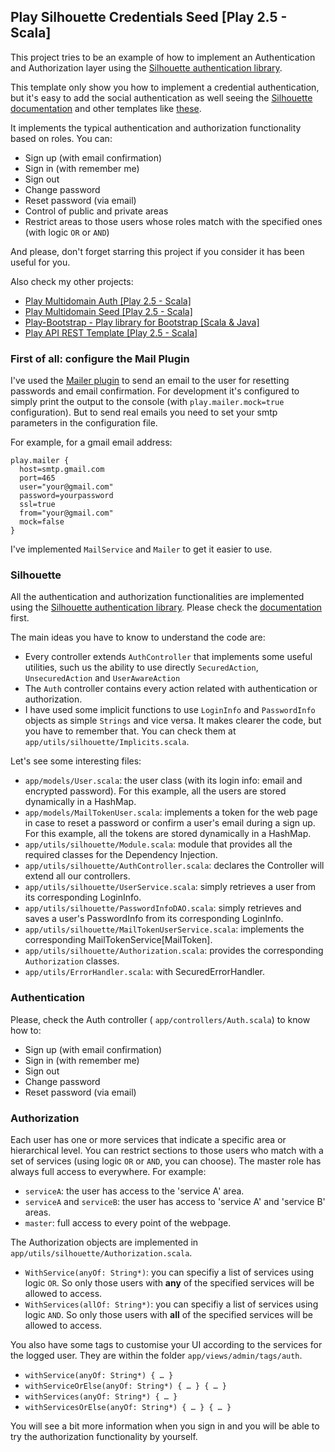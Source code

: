 ## Play Silhouette Credentials Seed [Play 2.5 - Scala]

This project tries to be an example of how to implement an Authentication and Authorization layer using the [Silhouette authentication library](https://www.silhouette.rocks/).

This template only show you how to implement a credential authentication, but it's easy to add the social authentication as well seeing the [Silhouette documentation](https://www.silhouette.rocks/docs) and other templates like [these](https://www.silhouette.rocks/docs/examples).

It implements the typical authentication and authorization functionality based on roles. You can:

* Sign up (with email confirmation)
* Sign in (with remember me)
* Sign out
* Change password
* Reset password (via email)
* Control of public and private areas
* Restrict areas to those users whose roles match with the specified ones (with logic `OR` or `AND`)


And please, don't forget starring this project if you consider it has been useful for you.

Also check my other projects:

* [Play Multidomain Auth [Play 2.5 - Scala]](https://github.com/adrianhurt/play-multidomain-auth)
* [Play Multidomain Seed [Play 2.5 - Scala]](https://github.com/adrianhurt/play-multidomain-seed)
* [Play-Bootstrap - Play library for Bootstrap [Scala & Java]](https://adrianhurt.github.io/play-bootstrap)
* [Play API REST Template [Play 2.5 - Scala]](https://github.com/adrianhurt/play-api-rest-seed)

### First of all: configure the Mail Plugin

I've used the [Mailer plugin](https://github.com/playframework/play-mailer) to send an email to the user for resetting passwords and email confirmation. For development it's configured to simply print the output to the console (with `play.mailer.mock=true` configuration). But to send real emails you need to set your smtp parameters in the configuration file.

For example, for a gmail email address:

    play.mailer {
      host=smtp.gmail.com
      port=465
      user="your@gmail.com"
      password=yourpassword
      ssl=true
      from="your@gmail.com"
      mock=false
    }

I've implemented `MailService` and `Mailer` to get it easier to use.

### Silhouette

All the authentication and authorization functionalities are implemented using the [Silhouette authentication library](https://www.silhouette.rocks/). Please check the [documentation](https://www.silhouette.rocks/docs) first.

The main ideas you have to know to understand the code are:

* Every controller extends `AuthController` that implements some useful utilities, such us the ability to use directly `SecuredAction`, `UnsecuredAction` and `UserAwareAction`
* The `Auth` controller contains every action related with authentication or authorization.
* I have used some implicit functions to use `LoginInfo` and `PasswordInfo` objects as simple `Strings` and vice versa. It makes clearer the code, but you have to remember that. You can check them at `app/utils/silhouette/Implicits.scala`.

Let's see some interesting files:

* `app/models/User.scala`: the user class (with its login info: email and encrypted password). For this example, all the users are stored dynamically in a HashMap.
* `app/models/MailTokenUser.scala`: implements a token for the web page in case to reset a password or confirm a user's email during a sign up. For this example, all the tokens are stored dynamically in a HashMap.
* `app/utils/silhouette/Module.scala`: module that provides all the required classes for the Dependency Injection.
* `app/utils/silhouette/AuthController.scala`: declares the Controller will extend all our controllers.
* `app/utils/silhouette/UserService.scala`: simply retrieves a user from its corresponding LoginInfo.
* `app/utils/silhouette/PasswordInfoDAO.scala`: simply retrieves and saves a user's PasswordInfo from its corresponding LoginInfo.
* `app/utils/silhouette/MailTokenUserService.scala`: implements the corresponding MailTokenService[MailToken].
* `app/utils/silhouette/Authorization.scala`: provides the corresponding `Authorization` classes.
* `app/utils/ErrorHandler.scala`: with SecuredErrorHandler.

### Authentication

Please, check the Auth controller ( `app/controllers/Auth.scala`) to know how to:

* Sign up (with email confirmation)
* Sign in (with remember me)
* Sign out
* Change password
* Reset password (via email)

### Authorization

Each user has one or more services that indicate a specific area or hierarchical level. You can restrict sections to those users who match with a set of services (using logic `OR` or `AND`, you can choose). The master role has always full access to everywhere. For example:

* `serviceA`: the user has access to the 'service A' area.
* `serviceA` and `serviceB`: the user has access to 'service A' and 'service B' areas.
* `master`: full access to every point of the webpage.

The Authorization objects are implemented in `app/utils/silhouette/Authorization.scala`.

* `WithService(anyOf: String*)`: you can specifiy a list of services using logic `OR`. So only those users with __any__ of the specified services will be allowed to access.
* `WithServices(allOf: String*)`: you can specifiy a list of services using logic `AND`. So only those users with __all__ of the specified services will be allowed to access.

You also have some tags to customise your UI according to the services for the logged user. They are within the folder `app/views/admin/tags/auth`.

* `withService(anyOf: String*) { … }`
* `withServiceOrElse(anyOf: String*) { … } { … }`
* `withServices(anyOf: String*) { … }`
* `withServicesOrElse(anyOf: String*) { … } { … }`

You will see a bit more information when you sign in and you will be able to try the authorization functionality by yourself.
